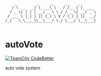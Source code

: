 ```shell
    _         _     __     __    _       
   / \  _   _| |_ __\ \   / /__ | |_ ___ 
  / _ \| | | | __/ _ \ \ / / _ \| __/ _ \
 / ___ \ |_| | || (_) \ V / (_) | ||  __/
/_/   \_\__,_|\__\___/ \_/ \___/ \__\___|
                                         
```

# autoVote

[![TeamCity CodeBetter](https://img.shields.io/teamcity/codebetter/bt428.svg)](https://github.com/GitHubNull/autoVote)
  
auto vote system
